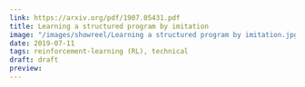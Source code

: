 ```yaml
---
link: https://arxiv.org/pdf/1907.05431.pdf
title: Learning a structured program by imitation
image: "/images/showreel/Learning a structured program by imitation.jpg"
date: 2019-07-11
tags: reinforcement-learning (RL), technical
draft: draft
preview:
---
```



